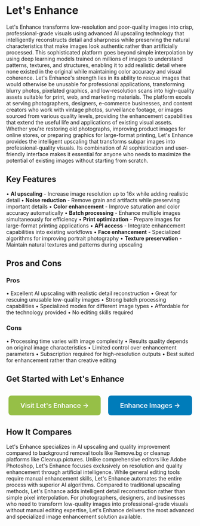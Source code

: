# Let's Enhance

Let's Enhance transforms low-resolution and poor-quality images into crisp, professional-grade visuals using advanced AI upscaling technology that intelligently reconstructs detail and sharpness while preserving the natural characteristics that make images look authentic rather than artificially processed. This sophisticated platform goes beyond simple interpolation by using deep learning models trained on millions of images to understand patterns, textures, and structures, enabling it to add realistic detail where none existed in the original while maintaining color accuracy and visual coherence. Let's Enhance's strength lies in its ability to rescue images that would otherwise be unusable for professional applications, transforming blurry photos, pixelated graphics, and low-resolution scans into high-quality assets suitable for print, web, and marketing materials. The platform excels at serving photographers, designers, e-commerce businesses, and content creators who work with vintage photos, surveillance footage, or images sourced from various quality levels, providing the enhancement capabilities that extend the useful life and applications of existing visual assets. Whether you're restoring old photographs, improving product images for online stores, or preparing graphics for large-format printing, Let's Enhance provides the intelligent upscaling that transforms subpar images into professional-quality visuals. Its combination of AI sophistication and user-friendly interface makes it essential for anyone who needs to maximize the potential of existing images without starting from scratch.

## Key Features

• **AI upscaling** - Increase image resolution up to 16x while adding realistic detail
• **Noise reduction** - Remove grain and artifacts while preserving important details
• **Color enhancement** - Improve saturation and color accuracy automatically
• **Batch processing** - Enhance multiple images simultaneously for efficiency
• **Print optimization** - Prepare images for large-format printing applications
• **API access** - Integrate enhancement capabilities into existing workflows
• **Face enhancement** - Specialized algorithms for improving portrait photography
• **Texture preservation** - Maintain natural textures and patterns during upscaling

## Pros and Cons

### Pros
• Excellent AI upscaling with realistic detail reconstruction
• Great for rescuing unusable low-quality images
• Strong batch processing capabilities
• Specialized modes for different image types
• Affordable for the technology provided
• No editing skills required

### Cons
• Processing time varies with image complexity
• Results quality depends on original image characteristics
• Limited control over enhancement parameters
• Subscription required for high-resolution outputs
• Best suited for enhancement rather than creative editing

## Get Started with Let's Enhance

<div style="text-align: center; margin: 2rem 0;">
  <a href="https://letsenhance.io" target="_blank" rel="noopener noreferrer" style="display: inline-block; background: #96BF47; color: white; padding: 1rem 2rem; text-decoration: none; border-radius: 8px; font-weight: 600; font-size: 1.1rem; margin-right: 1rem;">Visit Let's Enhance →</a>
  <a href="https://letsenhance.io/signup" target="_blank" rel="noopener noreferrer" style="display: inline-block; background: #007cba; color: white; padding: 1rem 2rem; text-decoration: none; border-radius: 8px; font-weight: 600; font-size: 1.1rem;">Enhance Images →</a>
</div>

## How It Compares

Let's Enhance specializes in AI upscaling and quality improvement compared to background removal tools like Remove.bg or cleanup platforms like Cleanup.pictures. Unlike comprehensive editors like Adobe Photoshop, Let's Enhance focuses exclusively on resolution and quality enhancement through artificial intelligence. While general editing tools require manual enhancement skills, Let's Enhance automates the entire process with superior AI algorithms. Compared to traditional upscaling methods, Let's Enhance adds intelligent detail reconstruction rather than simple pixel interpolation. For photographers, designers, and businesses who need to transform low-quality images into professional-grade visuals without manual editing expertise, Let's Enhance delivers the most advanced and specialized image enhancement solution available.